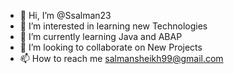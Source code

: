 - 👋 Hi, I’m @Ssalman23
- 👀 I’m interested in learning new Technologies
- 🌱 I’m currently learning Java and ABAP
- 💞️ I’m looking to collaborate on New Projects
- 📫 How to reach me salmansheikh99@gmail.com

<!---
Ssalman23/Ssalman23 is a ✨ special ✨ repository because its `README.md` (this file) appears on your GitHub profile.
You can click the Preview link to take a look at your changes.
--->
